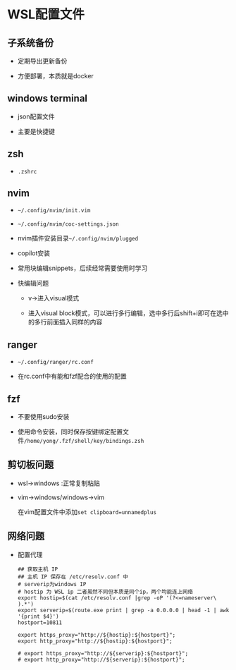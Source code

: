 # WSL配置文件

## 子系统备份

- 定期导出更新备份

- 方便部署，本质就是docker

## windows terminal

- json配置文件

- 主要是快捷键

## zsh

- `.zshrc`

## nvim

- `~/.config/nvim/init.vim`

- `~/.config/nvim/coc-settings.json`

- nvim插件安装目录`~/.config/nvim/plugged`

- copilot安装

- 常用块编辑snippets，后续经常需要使用时学习

- 快编辑问题
  
  - v->进入visual模式
  
  - <C-q>进入visual block模式，可以进行多行编辑，选中多行后shift+i即可在选中的多行前面插入同样的内容

## ranger

- `~/.config/ranger/rc.conf`

- 在rc.conf中有能和fzf配合的使用的配置

## fzf

- 不要使用sudo安装

- 使用命令安装，同时保存按键绑定配置文件`/home/yong/.fzf/shell/key/bindings.zsh`

## 剪切板问题

- wsl->windows :正常复制粘贴

- vim->windows/windows->vim
  
  在vim配置文件中添加`set clipboard=unnamedplus`

## 网络问题

- 配置代理
  
  ```shell
  ## 获取主机 IP
  ## 主机 IP 保存在 /etc/resolv.conf 中
  # serverip为windows IP
  # hostip 为 WSL ip 二者虽然不同但本质是同个ip，两个均能连上网络
  export hostip=$(cat /etc/resolv.conf |grep -oP '(?<=nameserver\ ).*')
  export serverip=$(route.exe print | grep -a 0.0.0.0 | head -1 | awk '{print $4}')
  hostport=10811
  
  export https_proxy="http://${hostip}:${hostport}";
  export http_proxy="http://${hostip}:${hostport}";
  
  # export https_proxy="http://${serverip}:${hostport}";
  # export http_proxy="http://${serverip}:${hostport}";
  ```

